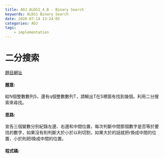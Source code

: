 ```yaml
---
title: AOJ ALDS1_4_B - Binary Search
keywords: ALDS1 Binary Search
date: 2020-07-14 13:24:03
categories: AOJ
tags:
    - implementation
---
```

# 二分搜索
[題目網址](https://onlinejudge.u-aizu.ac.jp/courses/lesson/1/ALDS1/all/ALDS1_4_B)

#### 題意:
給N個整數數列S，還有q個整數數列T，請輸出T在S裡面有找到幾個。利用二分搜索來尋找。

<!-- more -->
#### 思路:
宣告三個變數分別紀錄左邊、右邊和中間位置，每次判斷中間那個數字是否等於要找的數字，如果沒有則判斷大於小於以利切割，如果大於的話就把r換成中間的位置，小於則把l換成中間的位置。

#### 程式碼:
<script src="https://gist.github.com/Daviswww/b7e47a957066b3bb5888030be0aac43f.js"></script>